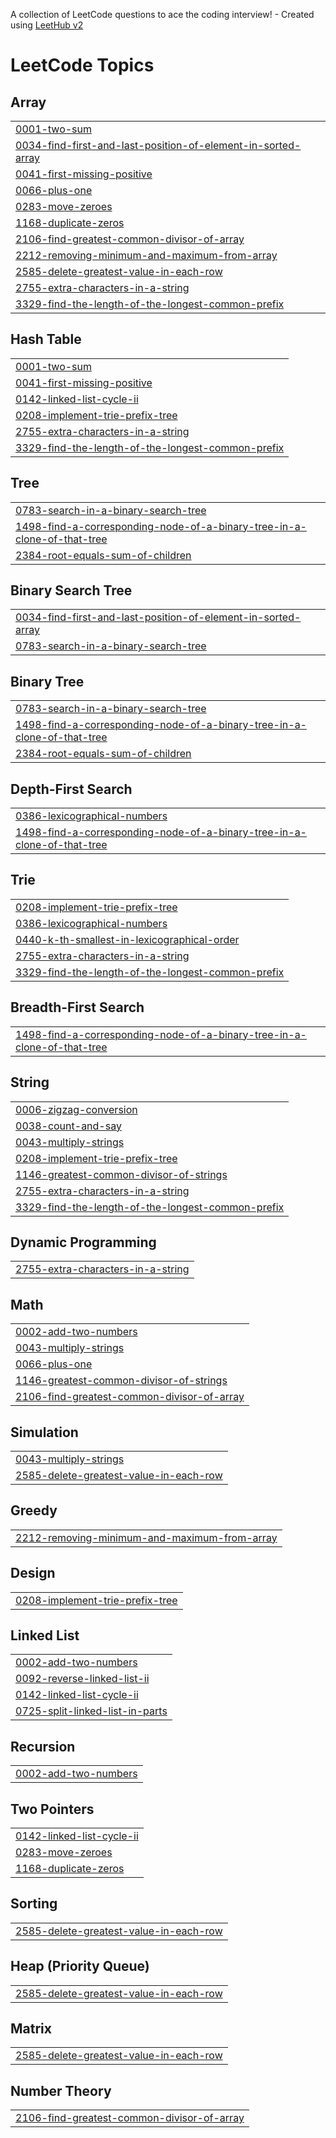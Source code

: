 A collection of LeetCode questions to ace the coding interview! - Created using [LeetHub v2](https://github.com/arunbhardwaj/LeetHub-2.0)
<!---LeetCode Topics Start-->
# LeetCode Topics
## Array
|  |
| ------- |
| [0001-two-sum](https://github.com/riki47/LeetCode/tree/master/0001-two-sum) |
| [0034-find-first-and-last-position-of-element-in-sorted-array](https://github.com/riki47/LeetCode/tree/master/0034-find-first-and-last-position-of-element-in-sorted-array) |
| [0041-first-missing-positive](https://github.com/riki47/LeetCode/tree/master/0041-first-missing-positive) |
| [0066-plus-one](https://github.com/riki47/LeetCode/tree/master/0066-plus-one) |
| [0283-move-zeroes](https://github.com/riki47/LeetCode/tree/master/0283-move-zeroes) |
| [1168-duplicate-zeros](https://github.com/riki47/LeetCode/tree/master/1168-duplicate-zeros) |
| [2106-find-greatest-common-divisor-of-array](https://github.com/riki47/LeetCode/tree/master/2106-find-greatest-common-divisor-of-array) |
| [2212-removing-minimum-and-maximum-from-array](https://github.com/riki47/LeetCode/tree/master/2212-removing-minimum-and-maximum-from-array) |
| [2585-delete-greatest-value-in-each-row](https://github.com/riki47/LeetCode/tree/master/2585-delete-greatest-value-in-each-row) |
| [2755-extra-characters-in-a-string](https://github.com/riki47/LeetCode/tree/master/2755-extra-characters-in-a-string) |
| [3329-find-the-length-of-the-longest-common-prefix](https://github.com/riki47/LeetCode/tree/master/3329-find-the-length-of-the-longest-common-prefix) |
## Hash Table
|  |
| ------- |
| [0001-two-sum](https://github.com/riki47/LeetCode/tree/master/0001-two-sum) |
| [0041-first-missing-positive](https://github.com/riki47/LeetCode/tree/master/0041-first-missing-positive) |
| [0142-linked-list-cycle-ii](https://github.com/riki47/LeetCode/tree/master/0142-linked-list-cycle-ii) |
| [0208-implement-trie-prefix-tree](https://github.com/riki47/LeetCode/tree/master/0208-implement-trie-prefix-tree) |
| [2755-extra-characters-in-a-string](https://github.com/riki47/LeetCode/tree/master/2755-extra-characters-in-a-string) |
| [3329-find-the-length-of-the-longest-common-prefix](https://github.com/riki47/LeetCode/tree/master/3329-find-the-length-of-the-longest-common-prefix) |
## Tree
|  |
| ------- |
| [0783-search-in-a-binary-search-tree](https://github.com/riki47/LeetCode/tree/master/0783-search-in-a-binary-search-tree) |
| [1498-find-a-corresponding-node-of-a-binary-tree-in-a-clone-of-that-tree](https://github.com/riki47/LeetCode/tree/master/1498-find-a-corresponding-node-of-a-binary-tree-in-a-clone-of-that-tree) |
| [2384-root-equals-sum-of-children](https://github.com/riki47/LeetCode/tree/master/2384-root-equals-sum-of-children) |
## Binary Search Tree
|  |
| ------- |
| [0034-find-first-and-last-position-of-element-in-sorted-array](https://github.com/riki47/LeetCode/tree/master/0034-find-first-and-last-position-of-element-in-sorted-array) |
| [0783-search-in-a-binary-search-tree](https://github.com/riki47/LeetCode/tree/master/0783-search-in-a-binary-search-tree) |
## Binary Tree
|  |
| ------- |
| [0783-search-in-a-binary-search-tree](https://github.com/riki47/LeetCode/tree/master/0783-search-in-a-binary-search-tree) |
| [1498-find-a-corresponding-node-of-a-binary-tree-in-a-clone-of-that-tree](https://github.com/riki47/LeetCode/tree/master/1498-find-a-corresponding-node-of-a-binary-tree-in-a-clone-of-that-tree) |
| [2384-root-equals-sum-of-children](https://github.com/riki47/LeetCode/tree/master/2384-root-equals-sum-of-children) |
## Depth-First Search
|  |
| ------- |
| [0386-lexicographical-numbers](https://github.com/riki47/LeetCode/tree/master/0386-lexicographical-numbers) |
| [1498-find-a-corresponding-node-of-a-binary-tree-in-a-clone-of-that-tree](https://github.com/riki47/LeetCode/tree/master/1498-find-a-corresponding-node-of-a-binary-tree-in-a-clone-of-that-tree) |
## Trie
|  |
| ------- |
| [0208-implement-trie-prefix-tree](https://github.com/riki47/LeetCode/tree/master/0208-implement-trie-prefix-tree) |
| [0386-lexicographical-numbers](https://github.com/riki47/LeetCode/tree/master/0386-lexicographical-numbers) |
| [0440-k-th-smallest-in-lexicographical-order](https://github.com/riki47/LeetCode/tree/master/0440-k-th-smallest-in-lexicographical-order) |
| [2755-extra-characters-in-a-string](https://github.com/riki47/LeetCode/tree/master/2755-extra-characters-in-a-string) |
| [3329-find-the-length-of-the-longest-common-prefix](https://github.com/riki47/LeetCode/tree/master/3329-find-the-length-of-the-longest-common-prefix) |
## Breadth-First Search
|  |
| ------- |
| [1498-find-a-corresponding-node-of-a-binary-tree-in-a-clone-of-that-tree](https://github.com/riki47/LeetCode/tree/master/1498-find-a-corresponding-node-of-a-binary-tree-in-a-clone-of-that-tree) |
## String
|  |
| ------- |
| [0006-zigzag-conversion](https://github.com/riki47/LeetCode/tree/master/0006-zigzag-conversion) |
| [0038-count-and-say](https://github.com/riki47/LeetCode/tree/master/0038-count-and-say) |
| [0043-multiply-strings](https://github.com/riki47/LeetCode/tree/master/0043-multiply-strings) |
| [0208-implement-trie-prefix-tree](https://github.com/riki47/LeetCode/tree/master/0208-implement-trie-prefix-tree) |
| [1146-greatest-common-divisor-of-strings](https://github.com/riki47/LeetCode/tree/master/1146-greatest-common-divisor-of-strings) |
| [2755-extra-characters-in-a-string](https://github.com/riki47/LeetCode/tree/master/2755-extra-characters-in-a-string) |
| [3329-find-the-length-of-the-longest-common-prefix](https://github.com/riki47/LeetCode/tree/master/3329-find-the-length-of-the-longest-common-prefix) |
## Dynamic Programming
|  |
| ------- |
| [2755-extra-characters-in-a-string](https://github.com/riki47/LeetCode/tree/master/2755-extra-characters-in-a-string) |
## Math
|  |
| ------- |
| [0002-add-two-numbers](https://github.com/riki47/LeetCode/tree/master/0002-add-two-numbers) |
| [0043-multiply-strings](https://github.com/riki47/LeetCode/tree/master/0043-multiply-strings) |
| [0066-plus-one](https://github.com/riki47/LeetCode/tree/master/0066-plus-one) |
| [1146-greatest-common-divisor-of-strings](https://github.com/riki47/LeetCode/tree/master/1146-greatest-common-divisor-of-strings) |
| [2106-find-greatest-common-divisor-of-array](https://github.com/riki47/LeetCode/tree/master/2106-find-greatest-common-divisor-of-array) |
## Simulation
|  |
| ------- |
| [0043-multiply-strings](https://github.com/riki47/LeetCode/tree/master/0043-multiply-strings) |
| [2585-delete-greatest-value-in-each-row](https://github.com/riki47/LeetCode/tree/master/2585-delete-greatest-value-in-each-row) |
## Greedy
|  |
| ------- |
| [2212-removing-minimum-and-maximum-from-array](https://github.com/riki47/LeetCode/tree/master/2212-removing-minimum-and-maximum-from-array) |
## Design
|  |
| ------- |
| [0208-implement-trie-prefix-tree](https://github.com/riki47/LeetCode/tree/master/0208-implement-trie-prefix-tree) |
## Linked List
|  |
| ------- |
| [0002-add-two-numbers](https://github.com/riki47/LeetCode/tree/master/0002-add-two-numbers) |
| [0092-reverse-linked-list-ii](https://github.com/riki47/LeetCode/tree/master/0092-reverse-linked-list-ii) |
| [0142-linked-list-cycle-ii](https://github.com/riki47/LeetCode/tree/master/0142-linked-list-cycle-ii) |
| [0725-split-linked-list-in-parts](https://github.com/riki47/LeetCode/tree/master/0725-split-linked-list-in-parts) |
## Recursion
|  |
| ------- |
| [0002-add-two-numbers](https://github.com/riki47/LeetCode/tree/master/0002-add-two-numbers) |
## Two Pointers
|  |
| ------- |
| [0142-linked-list-cycle-ii](https://github.com/riki47/LeetCode/tree/master/0142-linked-list-cycle-ii) |
| [0283-move-zeroes](https://github.com/riki47/LeetCode/tree/master/0283-move-zeroes) |
| [1168-duplicate-zeros](https://github.com/riki47/LeetCode/tree/master/1168-duplicate-zeros) |
## Sorting
|  |
| ------- |
| [2585-delete-greatest-value-in-each-row](https://github.com/riki47/LeetCode/tree/master/2585-delete-greatest-value-in-each-row) |
## Heap (Priority Queue)
|  |
| ------- |
| [2585-delete-greatest-value-in-each-row](https://github.com/riki47/LeetCode/tree/master/2585-delete-greatest-value-in-each-row) |
## Matrix
|  |
| ------- |
| [2585-delete-greatest-value-in-each-row](https://github.com/riki47/LeetCode/tree/master/2585-delete-greatest-value-in-each-row) |
## Number Theory
|  |
| ------- |
| [2106-find-greatest-common-divisor-of-array](https://github.com/riki47/LeetCode/tree/master/2106-find-greatest-common-divisor-of-array) |
<!---LeetCode Topics End-->